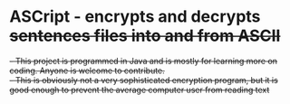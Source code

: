 <h1>ASCript - encrypts and decrypts <s>sentences<s> files into and from ASCII </h1>
    - This project is programmed in Java and is mostly for learning more on coding. Anyone is welcome to contribute.<br>
    - This is obviously not a very sophisticated encryption program, but it is good enough to prevent the average computer user from reading text
